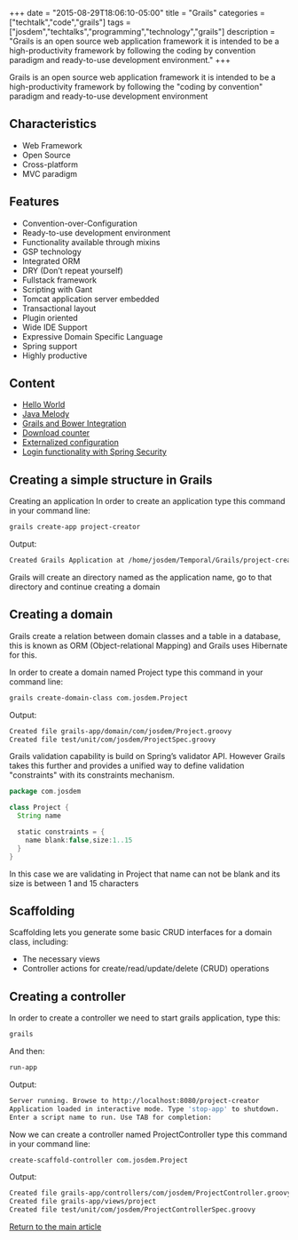 +++
date = "2015-08-29T18:06:10-05:00"
title = "Grails"
categories = ["techtalk","code","grails"]
tags = ["josdem","techtalks","programming","technology","grails"]
description = "Grails is an open source web application framework it is intended to be a high-productivity framework by following the coding by convention paradigm and ready-to-use development environment."
+++

Grails is an open source web application framework it is intended to be a high-productivity framework by following the "coding by convention" paradigm and ready-to-use development environment

## Characteristics

* Web Framework
* Open Source
* Cross-platform
* MVC paradigm

## Features

* Convention-over-Configuration
* Ready-to-use development environment
* Functionality available through mixins
* GSP technology
* Integrated ORM
* DRY (Don’t repeat yourself)
* Fullstack framework
* Scripting with Gant
* Tomcat application server embedded
* Transactional layout
* Plugin oriented
* Wide IDE Support
* Expressive Domain Specific Language
* Spring support
* Highly productive

## Content

* [Hello World](/techtalk/grails/hello_world)
* [Java Melody](/techtalk/grails/java_melody)
* [Grails and Bower Integration](/techtalk/grails/grails_bower)
* [Download counter](/techtalk/grails/operating_system_downloader_counter)
* [Externalized configuration](/techtalk/grails/grails_externalized_conf)
* [Login functionality with Spring Security](/techtalk/grails/spring_security_login)


## Creating a simple structure in Grails
Creating an application
In order to create an application type this command in your command line:

```bash
grails create-app project-creator
```

Output:

```bash
Created Grails Application at /home/josdem/Temporal/Grails/project-creator
```

Grails will create an directory named as the application name, go to that directory and continue creating a domain

## Creating a domain
Grails create a relation between domain classes and a table in a database, this is known as ORM (Object-relational Mapping) and Grails uses Hibernate for this.

In order to create a domain named Project type this command in your command line:

```bash
grails create-domain-class com.josdem.Project
```

Output:

```bash
Created file grails-app/domain/com/josdem/Project.groovy
Created file test/unit/com/josdem/ProjectSpec.groovy
```

Grails validation capability is build on Spring’s validator API. However Grails takes this further and provides a unified way to define validation "constraints" with its constraints mechanism.

```groovy
package com.josdem

class Project {
  String name

  static constraints = {
    name blank:false,size:1..15
  }
}
```

In this case we are validating in Project that name can not be blank and its size is between 1 and 15 characters

## Scaffolding
Scaffolding lets you generate some basic CRUD interfaces for a domain class, including:

* The necessary views
* Controller actions for create/read/update/delete (CRUD) operations

## Creating a controller
In order to create a controller we need to start grails application, type this:

```bash
grails
```

And then:

```bash
run-app
```

Output:

```bash
Server running. Browse to http://localhost:8080/project-creator
Application loaded in interactive mode. Type 'stop-app' to shutdown.
Enter a script name to run. Use TAB for completion:
```

Now we can create a controller named ProjectController type this command in your command line:

```bash
create-scaffold-controller com.josdem.Project
```

Output:

```bash
Created file grails-app/controllers/com/josdem/ProjectController.groovy
Created file grails-app/views/project
Created file test/unit/com/josdem/ProjectControllerSpec.groovy
```

[Return to the main article](/techtalk/techtalks)
